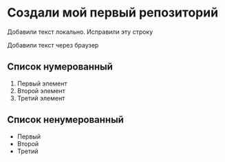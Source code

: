 # Создали мой первый репозиторий

Добавили текст локально. Исправили эту строку

Добавили текст через браузер

## Список нумерованный
1. Первый элемент
2. Второй элемент
3. Третий элемент

## Список ненумерованный
* Первый
* Второй 
* Третий
